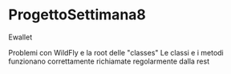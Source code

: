 # ProgettoSettimana8
 Ewallet

Problemi con WildFly e la root delle "classes"
Le classi e i metodi funzionano correttamente richiamate regolarmente dalla rest
